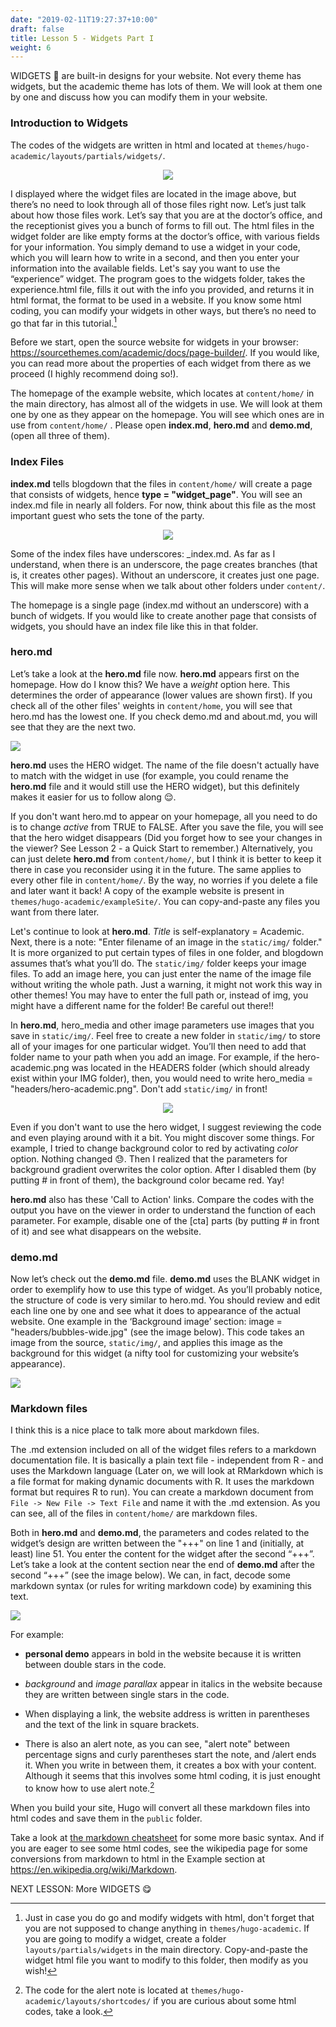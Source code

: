 ```yaml
---
date: "2019-02-11T19:27:37+10:00"
draft: false
title: Lesson 5 - Widgets Part I
weight: 6
---
```


WIDGETS :dart: are built-in designs for your website. Not every theme has widgets, but the academic theme has lots of them. 
We will look at them one by one and discuss how you can modify them in your website.                                                                                                                                                                                                                                                                                                                                               
### Introduction to Widgets

The codes of the widgets are written in html and located at `themes/hugo-academic/layouts/partials/widgets/`. 

<p align="center">
<img src="/img/11_codewidgets.png">
</p>

I displayed where the widget files are located in the image above, but there’s no need to look through all of those files right now. Let’s just talk about how those files work. Let’s say that you are at the doctor’s office, and the receptionist gives you a bunch of forms to fill out. The html files in the widget folder are like empty forms at the doctor’s office, with various fields for your information. You simply demand to use a widget in your code, which you will learn how to write in a second, and then you enter your information into the available fields. Let's say you want to use the “experience” widget. The program goes to the widgets folder, takes the experience.html file, fills it out with the info you provided, and returns it in html format, the format to be used in a website. If you know some html coding, you can modify your widgets in other ways, but there’s no need to go that far in this tutorial.[^1]

Before we start, open the source website for widgets in your browser: <https://sourcethemes.com/academic/docs/page-builder/>. If you would like, you can read more about the properties of each widget from there as we proceed (I highly recommend doing so!).  

The homepage of the example website, which locates at `content/home/` in the main directory, has almost all of the widgets in use. We will look at them one by one as they appear on the homepage. You will see which ones are in use from `content/home/` . Please open __index.md__, __hero.md__ and __demo.md__, (open all three of them).

### Index Files

__index.md__ tells blogdown that the files in `content/home/` will create a page that consists of widgets, hence __type = "widget_page"__. You will see an index.md file in nearly all folders. For now, think about this file as the most important guest who sets the tone of the party.

<p align="center">
<img src="https://media.giphy.com/media/feprbmA9EksPvqMcMS/giphy.gif">
</p>

Some of the index files have underscores: _index.md. As far as I understand, when there is an underscore, the page creates branches (that is, it creates other pages). Without an underscore, it creates just one page. This will make more sense when we talk about other folders under `content/`.

The homepage is a single page (index.md without an underscore) with a bunch of widgets. If you would like to create another page that consists of widgets, you should have an index file like this in that folder.  

### hero.md

Let’s take a look at the __hero.md__ file now. __hero.md__ appears first on the homepage. How do I know this? We have a _weight_ option here. This determines the order of appearance (lower values are shown first). If you check all of the other files' weights in `content/home`, you will see that hero.md has the lowest one. If you check demo.md and about.md, you will see that they are the next two.

![](/img/11_hero.png)

__hero.md__ uses the HERO widget. The name of the file doesn't actually have to match with the widget in use (for example, you could rename the __hero.md__ file and it would still use the HERO widget), but this definitely makes it easier for us to follow along :relieved:. 

If you don't want hero.md to appear on your homepage, all you need to do is to change _active_ from TRUE to FALSE. After you save the file, you will see that the hero widget disappears (Did you forget how to see your changes in the viewer? See Lesson 2 - a Quick Start to remember.) Alternatively, you can just delete __hero.md__ from `content/home/`, but I think it is better to keep it there in case you reconsider using it in the future. The same applies to every other file in `content/home/`. By the way, no worries if you delete a file and later want it back! A copy of the example website is present in `themes/hugo-academic/exampleSite/`. You can copy-and-paste any files you want from there later.

Let's continue to look at __hero.md__. _Title_ is self-explanatory = Academic. Next, there is a note: "Enter filename of an image in the `static/img/` folder." It is more organized to put certain types of files in one folder, and blogdown assumes that’s what you’ll do. The `static/img/` folder keeps your image files. To add an image here, you can just enter the name of the image file without writing the whole path. Just a warning, it might not work this way in other themes! You may have to enter the full path or, instead of img, you might have a different name for the folder! Be careful out there!!

In __hero.md__, hero_media and other image parameters use images that you save in `static/img/`. Feel free to create a new folder in `static/img/` to store all of your images for one particular widget. You’ll then need to add that folder name to your path when you add an image. For example, if the hero-academic.png was located in the HEADERS folder (which should already exist within your IMG folder), then, you would need to write hero_media = "headers/hero-academic.png". Don't add `static/img/` in front!

<p align="center">
<img src="/img/11_static.png">
</p>

Even if you don't want to use the hero widget, I suggest reviewing the code and even playing around with it a bit. You might discover some things. For example, I tried to change background color to red by activating _color_ option. Nothing changed :sweat:. Then I realized that the parameters for background gradient overwrites the color option. After I disabled them (by putting # in front of them), the background color became red. Yay! 

__hero.md__ also has these 'Call to Action' links. Compare the codes with the output you have on the viewer in order to understand the function of each parameter. For example, disable one of the [cta] parts (by putting # in front of it) and see what disappears on the website. 

### demo.md

Now let’s check out the __demo.md__ file. __demo.md__ uses the BLANK widget in order to exemplify how to use this type of widget. As you’ll probably notice, the structure of code is very similar to hero.md. You should review and edit each line one by one and see what it does to appearance of the actual website. One example in the ‘Background image’ section: image = "headers/bubbles-wide.jpg" (see the image below). This code takes an image from the source, `static/img/`, and applies this image as the background for this widget (a nifty tool for customizing your website’s appearance).   

![](/img/12_demo.png)

### Markdown files

I think this is a nice place to talk more about markdown files.

The .md extension included on all of the widget files refers to a markdown documentation file. It is basically a plain text file - independent from R - and uses the Markdown language (Later on, we will look at RMarkdown which is a file format for making dynamic documents with R. It uses the markdown format but requires R to run). You can create a markdown document from `File -> New File -> Text File` and name it with the .md extension. As you can see, all of the files in `content/home/` are markdown files.

Both in __hero.md__ and __demo.md__, the parameters and codes related to the widget’s design are written between the "+++" on line 1 and (initially, at least) line 51. You enter the content for the widget after the second “+++”. Let’s take a look at the content section near the end of __demo.md__ after the second “+++” (see the image below). We can, in fact, decode some markdown syntax (or rules for writing markdown code) by examining this text.

![](/img/12_markdown.png)

For example:

- **personal demo** appears in bold in the website because it is written between double stars in the code.

- *background* and *image parallax* appear in italics in the website because they are written between single stars in the code.

- When displaying a link, the website address is written in parentheses and the text of the link in square brackets.

- There is also an alert note, as you can see, "alert note" between percentage signs and curly parentheses start the note, and /alert ends it. When you write in between them, it creates a box with your content. Although it seems that this involves some html coding, it is just enought to know how to use alert note.[^2]

When you build your site, Hugo will convert all these markdown files into html codes and save them in the `public` folder. 

Take a look at [the markdown cheatsheet](https://www.markdownguide.org/cheat-sheet/) for some more basic syntax. And if you are eager to see some html codes, see the wikipedia page for some conversions from markdown to html in the Example section at <https://en.wikipedia.org/wiki/Markdown>.

NEXT LESSON: More WIDGETS :yum:


[^1]: Just in case you do go and modify widgets with html, don't forget that you are not supposed to change anything in `themes/hugo-academic`. If you are going to modify a widget, create a folder `layouts/partials/widgets` in the main directory. Copy-and-paste the widget html file you want to modify to this folder, then modify as you wish!

[^2]: The code for the alert note is located at `themes/hugo-academic/layouts/shortcodes/` if you are curious about some html codes, take a look. 
